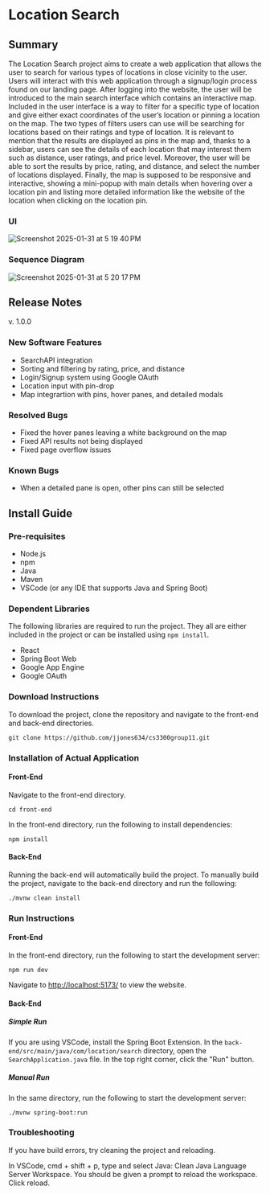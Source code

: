 # Location Search

## Summary
The Location Search project aims to create a web application that allows the user to search for various types of locations in close vicinity to the user. Users will interact with this web application through a signup/login process found on our landing page. After logging into the website, the user will be introduced to the main search interface which contains an interactive map. 
Included in the user interface is a way to filter for a specific type of location and give either exact coordinates of the user’s location or pinning a location on the map. The two types of filters users can use will be searching for locations based on their ratings and type of location. It is relevant to mention that the results are displayed as pins in the map and, thanks to a sidebar, users can see the details of each location that may interest them such as distance, user ratings, and price level. Moreover, the user will be able to sort the results by price, rating, and distance, and select the number of locations displayed. 
Finally, the map is supposed to be responsive and interactive, showing a mini-popup with main details when hovering over a location pin and listing more detailed information like the website of the location when clicking on the location pin.

### UI
![Screenshot 2025-01-31 at 5 19 40 PM](https://github.com/user-attachments/assets/ce4154e5-f16b-4897-b9ac-deb619953faa)

### Sequence Diagram
![Screenshot 2025-01-31 at 5 20 17 PM](https://github.com/user-attachments/assets/c9d34f2c-54b2-47be-afd5-c26a929391c7)

## Release Notes
v. 1.0.0

### New Software Features
- SearchAPI integration
- Sorting and filtering by rating, price, and distance
- Login/Signup system using Google OAuth
- Location input with pin-drop
- Map integrartion with pins, hover panes, and detailed modals

### Resolved Bugs
- Fixed the hover panes leaving a white background on the map
- Fixed API results not being displayed
- Fixed page overflow issues

### Known Bugs
- When a detailed pane is open, other pins can still be selected

## Install Guide

### Pre-requisites
- Node.js
- npm
- Java
- Maven
- VSCode (or any IDE that supports Java and Spring Boot)

### Dependent Libraries
The following libraries are required to run the project.
They all are either included in the project or can be installed using `npm install`.
- React
- Spring Boot Web
- Google App Engine
- Google OAuth

### Download Instructions
To download the project, clone the repository and navigate to the front-end and back-end directories.

```
git clone https://github.com/jjones634/cs3300group11.git
```

### Installation of Actual Application

#### Front-End
Navigate to the front-end directory.
```
cd front-end
```

In the front-end directory, run the following to install dependencies:
```
npm install
```

#### Back-End
Running the back-end will automatically build the project.
To manually build the project, navigate to the back-end directory and run the following:
```
./mvnw clean install
```

### Run Instructions

#### Front-End
In the front-end directory, run the following to start the development server:
```
npm run dev
```

Navigate to [http://localhost:5173/](http://localhost:5173/) to view the website.

#### Back-End

##### Simple Run
If you are using VSCode, install the Spring Boot Extension.
In the `back-end/src/main/java/com/location/search` directory, open the `SearchApplication.java` file.
In the top right corner, click the "Run" button.

##### Manual Run

In the same directory, run the following to start the development server:
```
./mvnw spring-boot:run
```

### Troubleshooting
If you have build errors, try cleaning the project and reloading.

In VSCode, cmd + shift + p, type and select Java: Clean Java Language Server Workspace.
You should be given a prompt to reload the workspace. Click reload.
